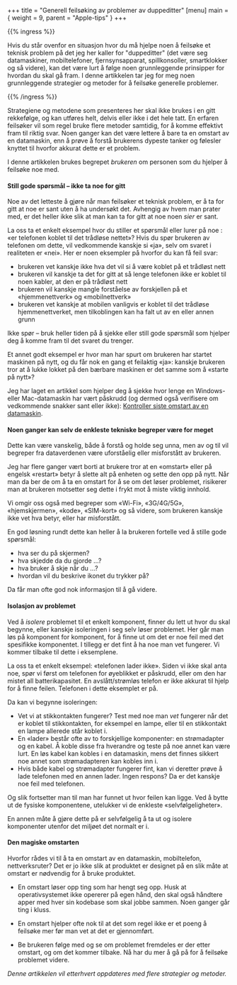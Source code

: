 +++
title = "Generell feilsøking av problemer av duppeditter"
[menu]
main = { weight = 9, parent = "Apple-tips" }
+++

{{% ingress %}}

Hvis du står ovenfor en situasjon hvor du må hjelpe noen å feilsøke et teknisk problem på det jeg
her kaller for "duppeditter" (det være seg datamaskiner, mobiltelefoner, fjernsynsapparat,
spillkonsoller, smartklokker og så videre), kan det være lurt å følge
noen grunnleggende prinsipper for hvordan du skal gå fram. I denne artikkelen tar jeg for meg noen
grunnleggende strategier og metoder for å feilsøke generelle problemer.

{{% /ingress %}}

Strategiene og metodene som presenteres her skal ikke brukes i en gitt rekkefølge, og kan utføres
helt, delvis eller ikke i det hele tatt. En erfaren feilsøker vil som regel bruke flere metoder
samtidig, for å komme effektivt fram til riktig svar. Noen ganger kan
det være lettere å bare ta en omstart av en datamaskin, enn å prøve å forstå brukerens dypeste
tanker og følesler knyttet til hvorfor akkurat dette er et problem.

I denne artikkelen brukes begrepet _brukeren_ om personen som du hjelper å feilsøke noe med.

#### Still gode spørsmål – ikke ta noe for gitt

Noe av det letteste å gjøre når man feilsøker et teknisk problem, er å ta for gitt at noe er sant
uten å ha undersøkt det. Avhengig av hvem man prater med, er det heller ikke slik at man kan ta for
gitt at noe noen _sier_ er sant.

La oss ta et enkelt eksempel hvor du stiller et spørsmål eller lurer på noe : «er telefonen koblet
til det trådløse nettet»? Hvis du spør brukeren av telefonen om dette, vil vedkommende kanskje si
«ja», selv om svaret i realiteten er «nei». Her er noen eksempler på hvorfor du kan få feil svar:

- brukeren vet kanskje ikke hva det vil si å være koblet på et trådløst nett
- brukeren vil kanskje ta det for gitt at så lenge telefonen ikke er koblet til noen kabler, at den
er på trådløst nett
- brukeren vil kanskje mangle forståelse av forskjellen på et «hjemmenettverk» og «mobilnettverk»
- brukeren vet kanskje at mobilen vanligvis er koblet til det trådløse hjemmenettverket, men
tilkoblingen kan ha falt ut av en eller annen grunn

Ikke spør – bruk heller tiden på å sjekke eller still gode spørsmål som hjelper deg å komme fram
til det svaret du trenger.

Et annet godt eksempel er hvor man har spurt om brukeren har startet maskinen på nytt, og du får nok
en gang et feilaktig «ja»: kanskje brukeren tror at å lukke lokket på den bærbare maskinen
er det samme som å «starte på nytt»?

Jeg har laget en artikkel som hjelper deg å sjekke hvor lenge en Windows- eller Mac-datamaskin har
vært påskrudd (og dermed også verifisere om vedkommende snakker sant eller ikke):
[Kontroller siste omstart av en datamaskin](../omstart).

#### Noen ganger kan selv de enkleste tekniske begreper være for meget

Dette kan være vanskelig, både å forstå og holde seg unna, men av og til vil begreper fra
dataverdenen være uforståelig eller misforstått av brukeren.

Jeg har flere ganger vært borti at brukere tror at en «omstart» eller på engelsk «restart» betyr å
slette alt på enheten og sette den opp på nytt. Når man da ber de om å ta en omstart for å se om det
løser problemet, risikerer man at brukeren motsetter seg dette i frykt mot å miste viktig innhold.

Vi omgir oss også med begreper som «Wi-Fi», «3G/4G/5G», «hjemskjermen», «kode», «SIM-kort» og så
videre, som brukeren kanskje ikke vet hva betyr, eller har misforstått.

En god løsning rundt dette kan heller å la brukeren fortelle ved å stille gode spørsmål:

- hva ser du på skjermen?
- hva skjedde da du gjorde …?
- hva bruker å skje når du …?
- hvordan vil du beskrive ikonet du trykker på?

Da får man ofte god nok informasjon til å gå videre.

#### Isolasjon av problemet

Ved å _isolere_ problemet til et enkelt komponent, finner du lett ut hvor du skal begynne, eller
kanskje isoleringen i seg selv løser problemet. Her går man løs på komponent for komponent, for å
finne ut om det er noe feil med det spesifikke komponentet. I tillegg er det fint å ha noe man vet
fungerer. Vi kommer tilbake til dette i eksemplene.

La oss ta et enkelt eksempel: «telefonen lader ikke». Siden vi ikke skal anta noe, spør vi først om
telefonen for øyeblikket er påskrudd, eller om den har mistet all batterikapasitet. En
avslått/strømløs telefon er ikke akkurat til hjelp for å finne feilen. Telefonen i dette eksemplet
er på.

Da kan vi begynne isoleringen:

- Vet vi at stikkontakten fungerer? Test med noe man _vet_ fungerer når det er koblet til
stikkontakten, for eksempel en lampe, eller til en stikkontakt en lampe allerede står koblet i.
- En «lader» består ofte av to forskjellige komponenter: en strømadapter og en kabel. Å koble disse
fra hverandre og teste på noe annet kan være lurt. En løs kabel kan kobles i en datamaskin, mens det
finnes sikkert noe annet som strømadapteren kan kobles inn i.
- Hvis både kabel og strømadapter fungerer fint, kan vi deretter prøve å lade telefonen med en annen
lader. Ingen respons? Da er det kanskje noe feil med telefonen.

Og slik fortsetter man til man har funnet ut hvor feilen kan ligge. Ved å bytte ut de fysiske
komponentene, utelukker vi de enkleste «selvfølgeligheter».

En annen måte å gjøre dette på er selvfølgelig å ta ut og isolere komponenter utenfor det miljøet
det normalt er i.

#### Den magiske omstarten

Hvorfor rådes vi til å ta en omstart av en datamaskin, mobiltelefon, nettverksruter? Det er jo ikke
slik at produktet er designet på en slik måte at omstart er nødvendig for å bruke produktet.

- En omstart løser opp ting som har hengt seg opp. Husk at operativsystemet ikke opererer på egen
hånd, den skal også håndtere apper med hver sin kodebase som skal jobbe sammen. Noen ganger går
ting i kluss.

- En omstart hjelper ofte nok til at det som regel ikke er et poeng å feilsøke mer før man vet at
det er gjennomført.

- Be brukeren følge med og se om problemet fremdeles er der etter omstart, og om det kommer tilbake.
Nå har du mer å gå på for å feilsøke problemet videre.

*Denne artikkelen vil etterhvert oppdateres med flere strategier og metoder.*




















































